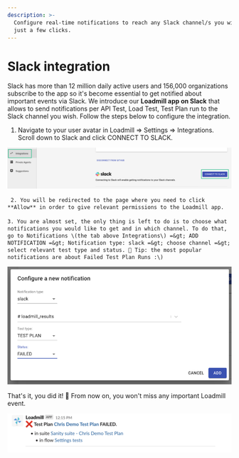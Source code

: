 ```yaml
---
description: >-
  Configure real-time notifications to reach any Slack channel/s you wish in
  just a few clicks.
---
```


# Slack integration

Slack has more than 12 million daily active users and 156,000 organizations subscribe to the app so it's become essential to get notified about important events via Slack. We introduce our **Loadmill app on Slack** that allows to send notifications per API Test, Load Test, Test Plan run to the Slack channel you wish. Follow the steps below to configure the integration.

1. Navigate to your user avatar in Loadmill =&gt; Settings =&gt; Integrations. Scroll down to Slack and click CONNECT TO SLACK.

![Connect Loadmill to your Slack workspace](../.gitbook/assets/screenshot-2021-07-14t115720.407.png)

     2. You will be redirected to the page where you need to click **Allow** in order to give relevant permissions to the Loadmill app.

    3. You are almost set, the only thing is left to do is to choose what notifications you would like to get and in which channel. To do that, go to Notifications \(the tab above Integrations\) =&gt; ADD NOTIFICATION =&gt; Notification type: slack =&gt; choose channel =&gt; select relevant test type and status. 🧠 Tip: the most popular notifications are about Failed Test Plan Runs :\)

![](../.gitbook/assets/screen-shot-2021-07-14-at-12.10.10.png)

That's it, you did it! 🎉  From now on, you won't miss any important Loadmill event.

![Loadmill notification in Slack](../.gitbook/assets/screen-shot-2021-07-14-at-12.16.21.png)











